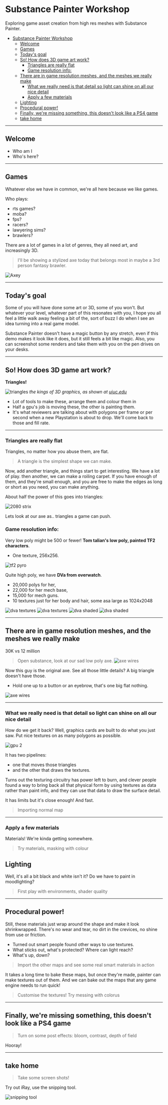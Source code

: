# Substance Painter Workshop

Exploring game asset creation from high res meshes with Substance Painter.


<!-- @import "[TOC]" {cmd="toc" depthFrom=1 depthTo=6 orderedList=false} -->

<!-- code_chunk_output -->

- [Substance Painter Workshop](#substance-painter-workshop)
  - [Welcome](#welcome)
  - [Games](#games)
  - [Today's goal](#todays-goal)
  - [So! How does 3D game art work?](#so-how-does-3d-game-art-work)
    - [Triangles are really flat](#triangles-are-really-flat)
    - [Game resolution info:](#game-resolution-info)
  - [There are in game resolution meshes, and the meshes we really make](#there-are-in-game-resolution-meshes-and-the-meshes-we-really-make)
    - [What we really need is that detail so light can shine on all our nice detail](#what-we-really-need-is-that-detail-so-light-can-shine-on-all-our-nice-detail)
    - [Apply a few materials](#apply-a-few-materials)
  - [Lighting](#lighting)
  - [Procedural power!](#procedural-power)
  - [Finally, we're missing something, this doesn't look like a PS4 game](#finally-were-missing-something-this-doesnt-look-like-a-ps4-game)
  - [take home](#take-home)

<!-- /code_chunk_output -->

___

## Welcome

* Who am I
* Who's here?     
___

## Games
Whatever else we have in common, we're all here because we like games.

Who plays:
  * rts games?
  * moba?
  * fps?
  * racers?
  * lawyering sims?
  * brawlers?

There are a lot of games in a lot of genres, they all need art, and increasingly 3D.

>I'll be showing a stylized axe today that belongs most in maybe a 3rd person fantasy brawler.

![Axey](assets/axe_with_concept.jpg)

___

## Today's goal

Some of you will have done some art or 3D, some of you won't. But whatever your level, whatever part of this resonates with you, I hope you all feel a little walk away feeling a bit of the, sort of buzz I do when I see an idea turning into a real game model. 

Substance Painter doesn't have a magic button by any stretch, even if this demo makes it look like it does, but it still feels a bit like magic. Also, you can screenshot some renders and take them with you on the pen drives on your desks.

___

## So! How does 3D game art work?

**Triangles!**

![triangles](assets/these_are_triangles.gif)
_the kings of 3D graphics, as shown at [uiuc.edu](http://www.geom.uiuc.edu/~wanous/definitionofatriangle.html)_

* Lot of tools to make these, arrange them and colour them in
* Half a gpu's job is moving these, the other is painting them.
* It's what reviewers are talking about with polygons per frame or per second when a new Playstation is about to drop. We'll come back to those and fill rate.
___

### Triangles are really flat

Triangles, no matter how you abuse them, are flat.

> A triangle is the simplest shape we can make.  

Now, add another triangle, and things start to get interesting. We have a lot of play. then another, we can make a roiling carpet. If you have enough of them, and they're small enough, and you are free to make the edges as long or short as you need, you can make anything.

About half the power of this goes into triangles:


![2080 strix](assets/2080_exposed.jpg)


Lets look at our axe as.. triangles a game can push.

### Game resolution info:

Very low poly might be 500 or fewer! **Tom talian's low poly, painted TF2 characters**. 
* One texture, 256x256.

![tf2 pyro](assets/tf2_low_pyro.jpg)

Quite high poly, we have **DVa from overwatch**. 
* 20,000 polys for her, 
* 22,000 for her mech base, 
* 15,000 for mech guns.
* 10 textures just for her body and hair, some asa large as 1024x2048

![dva textures](assets/dva_in_game.jpg)
![dva textures](assets/dva_textures.jpg)
![dva shaded](assets/dva_shaded.png)
![dva shaded](assets/dva_wires.png)
___

## There are in game resolution meshes, and the meshes we really make

30K vs 12 million

> Open substance, look at our sad low poly axe. 
![axe wires](assets/axe_wires.png)

Now this guy is the original axe. See all those little details? A big triangle doesn't have those. 
* Hold one up to a button or an eyebrow, that's one big flat nothing.

![axe wires](assets/axe_high.png)

___

### What we really need is that detail so light can shine on all our nice detail

How do we get it back? Well, graphics cards are built to do what you just saw. Put nice textures on as many polygons as possible.

![gpu 2](assets/2080_strix.jpg)

It has two pipelines: 
* one that moves those triangles
* and the other that draws the textures. 

Turns out the texturing circuitry has power left to burn, and clever people found a way to bring back all that physical form by using textures as data rather than paint info, and they can use that data to draw the surface detail.

It has limits but it's close enough! And fast.

> Importing normal map 

___

### Apply a few materials

Materials! We're kinda getting somewhere.

> Try materials, masking with colour

## Lighting

Well, it's all a bit black and white isn't it? Do we have to paint in moodlighting?

> First play with environments, shader quality

___

## Procedural power!

Still, these materials just wrap around the shape and make it look shrinkwrapped. There's no wear and tear, no dirt in the crevices, no shine from use or friction.

* Turned out smart people found other ways to use textures. 
* What sticks out, what's protected? Where can light reach?
* What's up, down? 

> Import the other maps and see some real smart materials in action

It takes a long time to bake these maps, but once they're made, painter can make textures out of them.  And we can bake out the maps that any game engine needs to run quick!

> Customise the textures! Try messing with colorus

___

## Finally, we're missing something, this doesn't look like a PS4 game

> Turn on some post effects: bloom, contrast, depth of field 

Hooray!

___

## take home

> Take some screen shots!

Try out iRay, use the snipping tool.

![snipping tool](assets/snipping.png)




